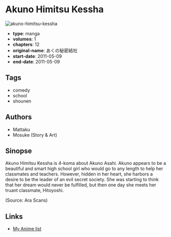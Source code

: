 # Akuno Himitsu Kessha

![akuno-himitsu-kessha](https://cdn.myanimelist.net/images/manga/3/100587.jpg)

-   **type**: manga
-   **volumes**: 1
-   **chapters**: 12
-   **original-name**: あくの秘密結社
-   **start-date**: 2011-05-09
-   **end-date**: 2011-05-09

## Tags

-   comedy
-   school
-   shounen

## Authors

-   Mattaku
-   Mosuke (Story & Art)

## Sinopse

Akuno Himitsu Kessha is 4-koma about Akuno Asahi. Akuno appears to be a beautiful and smart high school girl who would go to any length to help her classmates and teachers. However, hidden in her heart, she harbors a desire to be the leader of an evil secret society. She was starting to think that her dream would never be fulfilled, but then one day she meets her truant classmate, Hitoyoshi.

(Source: Ara Scans)

## Links

-   [My Anime list](https://myanimelist.net/manga/58085/Akuno_Himitsu_Kessha)
